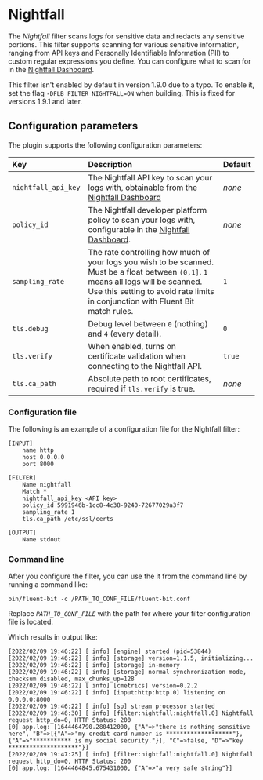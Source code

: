 # Nightfall

The _Nightfall_ filter scans logs for sensitive data and redacts any sensitive
portions. This filter supports scanning for various sensitive information, ranging
from API keys and Personally Identifiable Information (PII) to custom regular
expressions you define. You can configure what to scan for in the
[Nightfall Dashboard](https://app.nightfall.ai).

This filter isn't enabled by default in version 1.9.0 due to a typo. To enable it,
set the flag ```-DFLB_FILTER_NIGHTFALL=ON``` when building. This is fixed for
versions 1.9.1 and later.

## Configuration parameters

The plugin supports the following configuration parameters:

| Key | Description | Default |
| :--- | :--- | :--- |
| `nightfall_api_key` | The Nightfall API key to scan your logs with, obtainable from the [Nightfall Dashboard](https://app.nightfall.ai) | _none_ |
| `policy_id` | The Nightfall developer platform policy to scan your logs with, configurable in the [Nightfall Dashboard](https://app.nightfall.ai/developer-platform/policies). | _none_ |
| `sampling_rate` | The rate controlling how much of your logs you wish to be scanned. Must be a float between `(0,1]`. `1` means all logs will be scanned. Use this setting to avoid rate limits in conjunction with Fluent Bit match rules.| `1` |
| `tls.debug` | Debug level between `0` (nothing) and `4` (every detail). | `0` |
| `tls.verify` | When enabled, turns on certificate validation when connecting to the Nightfall API. | `true` |
| `tls.ca_path` | Absolute path to root certificates, required if `tls.verify` is true. | _none_ |

### Configuration file

The following is an example of a configuration file for the Nightfall filter:

```text
[INPUT]
    name http
    host 0.0.0.0
    port 8000

[FILTER]
    Name nightfall
    Match *
    nightfall_api_key <API key>
    policy_id 5991946b-1cc8-4c38-9240-72677029a3f7
    sampling_rate 1
    tls.ca_path /etc/ssl/certs

[OUTPUT]
    Name stdout
```

### Command line

After you configure the filter, you can use the it from the command line by running a
command like:

```shell
bin/fluent-bit -c /PATH_TO_CONF_FILE/fluent-bit.conf
```

Replace _`PATH_TO_CONF_FILE`_ with the path for where your filter configuration file
is located.

Which results in output like:

```text
[2022/02/09 19:46:22] [ info] [engine] started (pid=53844)
[2022/02/09 19:46:22] [ info] [storage] version=1.1.5, initializing...
[2022/02/09 19:46:22] [ info] [storage] in-memory
[2022/02/09 19:46:22] [ info] [storage] normal synchronization mode, checksum disabled, max_chunks_up=128
[2022/02/09 19:46:22] [ info] [cmetrics] version=0.2.2
[2022/02/09 19:46:22] [ info] [input:http:http.0] listening on 0.0.0.0:8000
[2022/02/09 19:46:22] [ info] [sp] stream processor started
[2022/02/09 19:46:30] [ info] [filter:nightfall:nightfall.0] Nightfall request http_do=0, HTTP Status: 200
[0] app.log: [1644464790.280412000, {"A"=>"there is nothing sensitive here", "B"=>[{"A"=>"my credit card number is *******************"}, {"A"=>"*********** is my social security."}], "C"=>false, "D"=>"key ********************"}]
[2022/02/09 19:47:25] [ info] [filter:nightfall:nightfall.0] Nightfall request http_do=0, HTTP Status: 200
[0] app.log: [1644464845.675431000, {"A"=>"a very safe string"}]
```
